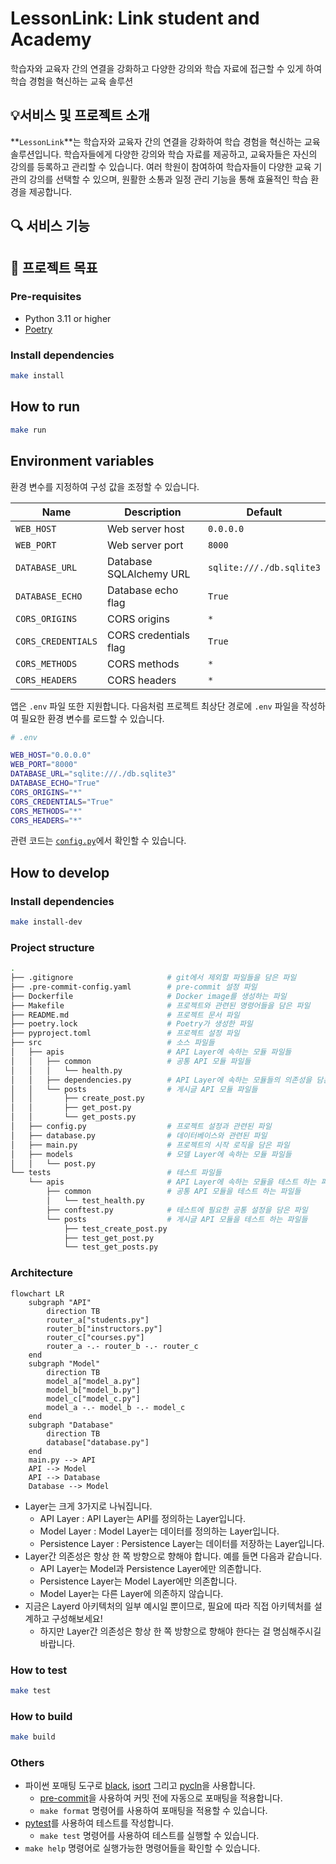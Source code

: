 # LessonLink: Link student and Academy


학습자와 교육자 간의 연결을 강화하고 다양한 강의와 학습 자료에 접근할 수 있게 하여 학습 경험을 혁신하는 교육 솔루션

## :bulb:서비스 및 프로젝트 소개
**`LessonLink`**는 학습자와 교육자 간의 연결을 강화하여 학습 경험을 혁신하는 교육 솔루션입니다. 학습자들에게 다양한 강의와 학습 자료를 제공하고, 교육자들은 자신의 강의를 등록하고 관리할 수 있습니다. 여러 학원이 참여하여 학습자들이 다양한 교육 기관의 강의를 선택할 수 있으며, 원활한 소통과 일정 관리 기능을 통해 효율적인 학습 환경을 제공합니다.

## :mag: 서비스 기능

## :rocket: 프로젝트 목표

### Pre-requisites

- Python 3.11 or higher
- [Poetry](https://python-poetry.org/docs/#installation)

### Install dependencies

```bash
make install
```

## How to run

```bash
make run
```

## Environment variables

환경 변수를 지정하여 구성 값을 조정할 수 있습니다.

| Name | Description             | Default                  |
| --- |-------------------------|--------------------------|
| `WEB_HOST` | Web server host         | `0.0.0.0`                |
| `WEB_PORT` | Web server port         | `8000`                   |
| `DATABASE_URL` | Database SQLAlchemy URL | `sqlite:///./db.sqlite3` |
| `DATABASE_ECHO` | Database echo flag      | `True`                   |
| `CORS_ORIGINS` | CORS origins            | `*`                      |
| `CORS_CREDENTIALS` | CORS credentials flag   | `True`                   |
| `CORS_METHODS` | CORS methods            | `*`                      |
| `CORS_HEADERS` | CORS headers            | `*`                      |

앱은 `.env` 파일 또한 지원합니다.
다음처럼 프로젝트 최상단 경로에 `.env` 파일을 작성하여 필요한 환경 변수를 로드할 수 있습니다.

```bash
# .env

WEB_HOST="0.0.0.0"
WEB_PORT="8000"
DATABASE_URL="sqlite:///./db.sqlite3"
DATABASE_ECHO="True"
CORS_ORIGINS="*"
CORS_CREDENTIALS="True"
CORS_METHODS="*"
CORS_HEADERS="*"
```

관련 코드는 [`config.py`](./src/config.py)에서 확인할 수 있습니다.

## How to develop

### Install dependencies

```bash
make install-dev
```

### Project structure

```bash
.
├── .gitignore                     # git에서 제외할 파일들을 담은 파일
├── .pre-commit-config.yaml        # pre-commit 설정 파일
├── Dockerfile                     # Docker image를 생성하는 파일
├── Makefile                       # 프로젝트와 관련된 명령어들을 담은 파일
├── README.md                      # 프로젝트 문서 파일
├── poetry.lock                    # Poetry가 생성한 파일
├── pyproject.toml                 # 프로젝트 설정 파일
├── src                            # 소스 파일들
│   ├── apis                       # API Layer에 속하는 모듈 파일들
│   │   ├── common                 # 공통 API 모듈 파일들
│   │   │   └── health.py
│   │   ├── dependencies.py        # API Layer에 속하는 모듈들의 의존성을 담은 파일
│   │   └── posts                  # 게시글 API 모듈 파일들
│   │       ├── create_post.py
│   │       ├── get_post.py
│   │       └── get_posts.py
│   ├── config.py                  # 프로젝트 설정과 관련된 파일
│   ├── database.py                # 데이터베이스와 관련된 파일
│   ├── main.py                    # 프로젝트의 시작 로직을 담은 파일
│   ├── models                     # 모델 Layer에 속하는 모듈 파일들
│   │   └── post.py
└── tests                          # 테스트 파일들
    └── apis                       # API Layer에 속하는 모듈을 테스트 하는 파일들
        ├── common                 # 공통 API 모듈을 테스트 하는 파일들
        │   └── test_health.py
        ├── conftest.py            # 테스트에 필요한 공통 설정을 담은 파일
        └── posts                  # 게시글 API 모듈을 테스트 하는 파일들
            ├── test_create_post.py
            ├── test_get_post.py
            └── test_get_posts.py
```

### Architecture

```mermaid
flowchart LR
    subgraph "API"
        direction TB
        router_a["students.py"]
        router_b["instructors.py"]
        router_c["courses.py"]
        router_a -.- router_b -.- router_c
    end
    subgraph "Model"
        direction TB
        model_a["model_a.py"]
        model_b["model_b.py"]
        model_c["model_c.py"]
        model_a -.- model_b -.- model_c
    end
    subgraph "Database"
        direction TB
        database["database.py"]
    end
    main.py --> API
    API --> Model
    API --> Database
    Database --> Model
```

- Layer는 크게 3가지로 나눠집니다.
  - API Layer : API Layer는 API를 정의하는 Layer입니다.
  - Model Layer : Model Layer는 데이터를 정의하는 Layer입니다.
  - Persistence Layer : Persistence Layer는 데이터를 저장하는 Layer입니다.
- Layer간 의존성은 항상 한 쪽 방향으로 향해야 합니다. 예를 들면 다음과 같습니다.
  - API Layer는 Model과 Persistence Layer에만 의존합니다.
  - Persistence Layer는 Model Layer에만 의존합니다.
  - Model Layer는 다른 Layer에 의존하지 않습니다.
- 지금은 Layerd 아키텍처의 일부 예시일 뿐이므로, 필요에 따라 직접 아키텍처를 설계하고 구성해보세요!
  - 하지만 Layer간 의존성은 항상 한 쪽 방향으로 향해야 한다는 걸 명심해주시길 바랍니다.

### How to test

```bash
make test
```

### How to build

```bash
make build
```

### Others

- 파이썬 포매팅 도구로 [black](https://github.com/psf/black), [isort](https://github.com/PyCQA/isort) 그리고 [pycln](https://github.com/hadialqattan/pycln)을 사용합니다.
  - [pre-commit](https://pre-commit.com/)을 사용하여 커밋 전에 자동으로 포매팅을 적용합니다.
  - `make format` 명령어를 사용하여 포매팅을 적용할 수 있습니다.
- [pytest](https://docs.pytest.org/)를 사용하여 테스트를 작성합니다.
  - `make test` 명령어를 사용하여 테스트를 실행할 수 있습니다.
- `make help` 명령어로 실행가능한 명령어들을 확인할 수 있습니다.
